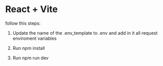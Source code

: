 # React + Vite

follow this steps:

1. Update the name of the .env_template to .env and add in it all request enviroment variables

2. Run npm install

3. Run npm run dev
